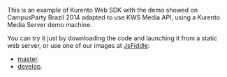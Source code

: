 This is an example of Kurento Web SDK with the demo showed on CampusParty Brazil
2014 adapted to use KWS Media API, using a Kurento Media Server demo machine.

You can try it just by downloading the code and launching it from a static web
server, or use one of our images at [JsFiddle](http://jsfiddle.net/):

* [master](http://jsfiddle.net/gh/get/library/pure/kurento/kws-media-api/contents/example/brazil_demo_2).
* [develop](http://jsfiddle.net/gh/get/library/pure/kurento/kws-media-api/contents/example/brazil_demo_2?ref=develop).
